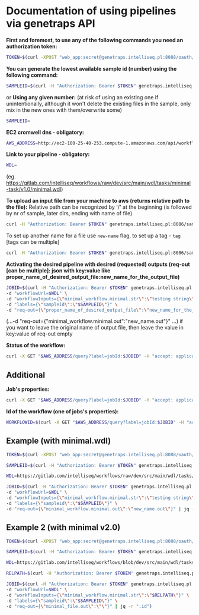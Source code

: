 ﻿
# Documentation of using pipelines via genetraps API

**First and foremost, to use any of the following commands you need an authorization token:**
```bash
TOKEN=$(curl -XPOST "web_app:secret@genetraps.intelliseq.pl:8088/oauth/token" -d grant_type=password -d client_id=web_app -d username=$STAGING_USERNAME -d password=$STAGING_PASSWORD | jq -r ".access_token")
```

**You can generate the lowest available sample id (number) using the following command:**
```bash
SAMPLEID=$(curl -H "Authorization: Bearer $TOKEN" genetraps.intelliseq.pl:8086/sample/create | jq -r ".response")
```
or
**Using any given number:**
(at risk of using an existing one if unintentionally, although it won't delete the existing files in the sample, only mix in the new ones with them/overwrite some)
```bash
SAMPLEID=
```

**EC2 cromwell dns - obligatory:**
```bash
AWS_ADDRESS=http://ec2-100-25-40-253.compute-1.amazonaws.com/api/workflows/v1
```

**Link to your pipeline - obligatory:**
```bash
WDL=
```
(eg. https://gitlab.com/intelliseq/workflows/raw/dev/src/main/wdl/tasks/minimal-task/v1.0/minimal.wdl)

**To upload an input file from your machine to aws (returns relative path to the file):**
Relative path can be recognized by '/' at the beginning (is followed by nr of sample, later dirs, ending with name of file)
```bash
curl -H "Authorization: Bearer $TOKEN" genetraps.intelliseq.pl:8086/sample/$SAMPLEID/file/upload -F file=@relative_path_to_your_file
```
To set up another name for a file use `new-name` flag, to set up a tag - `tag` [tags can be multiple]
```bash
curl -H "Authorization: Bearer $TOKEN" genetraps.intelliseq.pl:8086/sample/$SAMPLEID/file/upload -F file=@relative_path_to_your_file -F new-name=dir/new_filename -F tag=newtag -F tag=othertag 
```

**Activating the desired pipeline with desired (requested) outputs (req-out [can be multiple]: json with key:value like proper_name_of_desired_output_file:new_name_for_the_output_file)**
```bash
JOBID=$(curl -H "Authorization: Bearer $TOKEN" genetraps.intelliseq.pl:8086/wdl -H "accept: application/json" \
-d "workflowUrl=$WDL" \
-d "workflowInputs={\"minimal_workflow.minimal.str\":\"testing string\"}" \
-d "labels={\"sampleid\":\"$SAMPLEID\"}" \
-d "req-out={\"proper_name_of_desired_output_file\":\"new_name_for_the_output_file\"}" | jq -r ".id")
```
(...-d "req-out={\"minimal_workflow.minimal.out\":\"new_name.out\"}" \...)
if you want to leave the original name of output file, then leave the value in key:value of req-out empty

**Status of the workflow:**
```bash
curl -X GET "$AWS_ADDRESS/query?label=jobId:$JOBID" -H "accept: application/json" | jq -r ".results" | jq -r ".[].status"
```


## Additional

**Job's properties:**
```bash
curl -X GET "$AWS_ADDRESS/query?label=jobId:$JOBID" -H "accept: application/json"
```

**Id of the workflow (one of jobs's properties):**
```bash
WORKFLOWID=$(curl -X GET "$AWS_ADDRESS/query?label=jobId:$JOBID" -H "accept: application/json" | jq -r ".results" | jq -r ".[].id")
```


## Example (with minimal.wdl)

```bash
TOKEN=$(curl -XPOST "web_app:secret@genetraps.intelliseq.pl:8088/oauth/token" -d grant_type=password -d client_id=web_app -d username=$STAGING_USERNAME -d password=$STAGING_PASSWORD | jq -r ".access_token")
```

```bash
SAMPLEID=$(curl -H "Authorization: Bearer $TOKEN" genetraps.intelliseq.pl:8086/sample/create | jq -r ".response")
```

```bash
WDL=https://gitlab.com/intelliseq/workflows/raw/dev/src/main/wdl/tasks/minimal-task/v1.0/minimal.wdl
```

```bash
JOBID=$(curl -H "Authorization: Bearer $TOKEN" genetraps.intelliseq.pl:8086/wdl -H "accept: application/json" \
-d "workflowUrl=$WDL" \
-d "workflowInputs={\"minimal_workflow.minimal.str\":\"testing string\"}" \
-d "labels={\"sampleid\":\"$SAMPLEID\"}" \
-d "req-out={\"minimal_workflow.minimal.out\":\"new_name.out\"}" | jq -r ".id")
```

## Example 2 (with minimal v2.0)

```bash
TOKEN=$(curl -XPOST "web_app:secret@genetraps.intelliseq.pl:8088/oauth/token" -d grant_type=password -d client_id=web_app -d username=$STAGING_USERNAME -d password=$STAGING_PASSWORD | jq -r ".access_token")
```

```bash
SAMPLEID=$(curl -H "Authorization: Bearer $TOKEN" genetraps.intelliseq.pl:8086/sample/create | jq -r ".response")
```

```bash
WDL=https://gitlab.com/intelliseq/workflows/blob/dev/src/main/wdl/tasks/minimal-task/v2.0/minimal.wdl
```

```bash
RELPATH=$(curl -H "Authorization: Bearer $TOKEN" genetraps.intelliseq.pl:8086/sample/$SAMPLEID/file/upload -F file=@minimal.txt | jq -r ".id")
```

```bash
JOBID=$(curl -H "Authorization: Bearer $TOKEN" genetraps.intelliseq.pl:8086/wdl -H "accept: application/json" \
-d "workflowUrl=$WDL" \
-d "workflowInputs={\"minimal_workflow.minimal.str\":\"$RELPATH\"}" \
-d "labels={\"sampleid\":\"$SAMPLEID\"}" \
-d "req-out={\"minimal_file.out\":\"\"}" | jq -r ".id")
```
